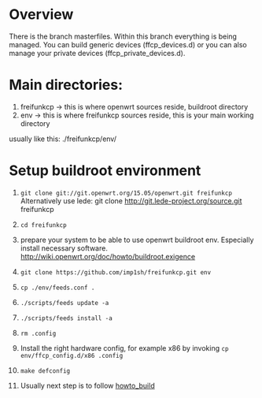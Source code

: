 # Overview
There is the branch masterfiles. Within this branch everything is being managed. You can build generic devices (ffcp_devices.d) or you can also manage your private devices (ffcp_private_devices.d).

# Main directories:
1. freifunkcp -> this is where openwrt sources reside, buildroot directory
2. env -> this is where freifunkcp sources reside, this is your main working directory

usually like this:
./freifunkcp/env/

# Setup buildroot environment
1. `git clone git://git.openwrt.org/15.05/openwrt.git freifunkcp`<br>Alternatively use lede: git clone http://git.lede-project.org/source.git freifunkcp

2. `cd freifunkcp`

3. prepare your system to be able to use openwrt buildroot env.
   Especially install necessary software.
   http://wiki.openwrt.org/doc/howto/buildroot.exigence

4. `git clone https://github.com/imp1sh/freifunkcp.git env`

5. `cp ./env/feeds.conf .`

6. `./scripts/feeds update -a`

7. `./scripts/feeds install -a`

8. `rm .config`

9. Install the right hardware config, for example x86 by invoking `cp env/ffcp_config.d/x86 .config`

10. `make defconfig`

11. Usually next step is to follow [howto_build](howto_build.md)
